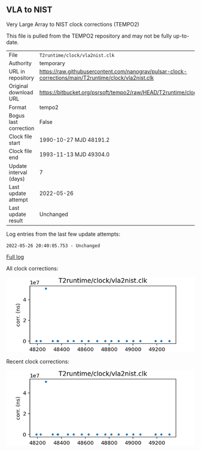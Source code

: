 
## VLA to NIST

Very Large Array to NIST clock corrections (TEMPO2)

This file is pulled from the TEMPO2 repository and may not be fully up-to-date.

|     |     |
|:--- |:--- |
| File | `T2runtime/clock/vla2nist.clk` |
| Authority | temporary |
| URL in repository | <https://raw.githubusercontent.com/nanograv/pulsar-clock-corrections/main/T2runtime/clock/vla2nist.clk> |
| Original download URL | <https://bitbucket.org/psrsoft/tempo2/raw/HEAD/T2runtime/clock/vla2nist.clk> |
| Format | tempo2 |
| Bogus last correction | False |
| Clock file start | 1990-10-27 MJD 48191.2 |
| Clock file end | 1993-11-13 MJD 49304.0 |
| Update interval (days) | 7 |
| Last update attempt | 2022-05-26 |
| Last update result | Unchanged |

Log entries from the last few update attempts:
```
2022-05-26 20:40:05.753 - Unchanged
```
[Full log](https://raw.githubusercontent.com/nanograv/pulsar-clock-corrections/main/log/T2runtime/clock/vla2nist.clk.log)


All clock corrections:

![plot of all clock corrections](vla2nist.clk.png "All corrections")

Recent clock corrections:

![plot of recent clock corrections](vla2nist.clk.short.png "Recent corrections")

